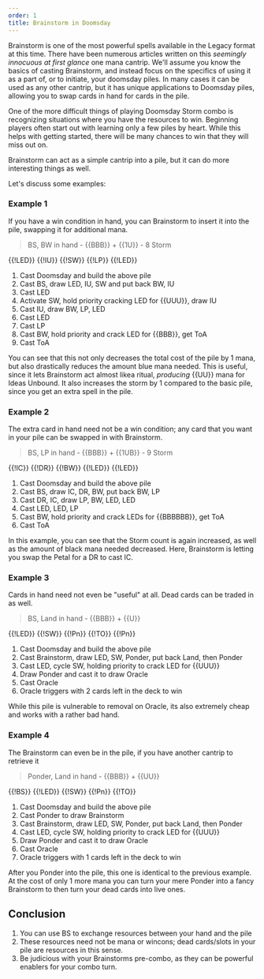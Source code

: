 ```yaml
---
order: 1
title: Brainstorm in Doomsday
---
```


Brainstorm is one of the most powerful spells available in the Legacy format at
this time. There have been numerous articles written on this *seemingly
innocuous at first glance* one mana cantrip. We'll assume you know the basics of casting Brainstorm,
and instead focus on the specifics of using it as a part
of, or to initiate, your doomsday piles. In many cases it can be used as any other
cantrip, but it has unique applications to Doomsday piles, allowing you to swap
cards in hand for cards in the pile.

One of the more difficult things of playing Doomsday Storm combo is recognizing
situations where you have the resources to win. Beginning players often start
out with learning only a few piles by heart. While this helps with getting
started, there will be many chances to win that they will miss out on.

Brainstorm can act as a simple cantrip into a pile, but it can do more interesting things as well.

Let's discuss some examples:

### Example 1

If you have a win condition in hand, you can Brainstorm to insert it into the pile, swapping it for additional mana.

> BS, BW in hand - {{BBB}} + {{1U}} - 8 Storm

<row variant="pile">{{!LED}} {{!IU}} {{!SW}} {{!LP}} {{!LED}}</row>

1. Cast Doomsday and build the above pile
2. Cast BS, draw LED, IU, SW and put back BW, IU
3. Cast LED
4. Activate SW, hold priority cracking LED for {{UUU}}, draw IU
5. Cast IU, draw BW, LP, LED
6. Cast LED
7. Cast LP
8. Cast BW, hold priority and crack LED for {{BBB}}, get ToA
9. Cast ToA

You can see that this not only decreases the total cost of the pile by 1 mana,
but also drastically reduces the amount blue mana needed. This is useful, since
it lets Brainstorm act almost likea ritual, *producing* {{UU}} mana for
Ideas Unbound. It also increases the storm by 1 compared to the basic pile,
since you get an extra spell in the pile.

### Example 2

The extra card in hand need not be a win condition; any card that you want in your pile can be swapped in with Brainstorm.

> BS, LP in hand - {{BBB}} + {{1UB}} - 9 Storm


<row variant="pile">{{!IC}} {{!DR}} {{!BW}} {{!LED}} {{!LED}}</row>

1. Cast Doomsday and build the above pile
2. Cast BS, draw IC, DR, BW, put back BW, LP
3. Cast DR, IC, draw LP, BW, LED, LED
4. Cast LED, LED, LP
5. Cast BW, hold priority and crack LEDs for {{BBBBBB}}, get ToA
6. Cast ToA

In this example, you can see that the Storm count is again increased, as well as
the amount of black mana needed decreased. Here, Brainstorm is letting you swap
the Petal for a DR to cast IC.

### Example 3

Cards in hand need not even be "useful" at all. Dead cards can be traded in as well.

> BS, Land in hand - {{BBB}} + {{U}}

<row variant="pile">{{!LED}} {{!SW}} {{!Pn}} {{!TO}} {{!Pn}}</row>

1. Cast Doomsday and build the above pile
2. Cast Brainstorm, draw LED, SW, Ponder, put back Land, then Ponder
3. Cast LED, cycle SW, holding priority to crack LED for {{UUU}}
4. Draw Ponder and cast it to draw Oracle
5. Cast Oracle
6. Oracle triggers with 2 cards left in the deck to win

While this pile is vulnerable to removal on Oracle, its also extremely cheap and works with a rather bad hand.

### Example 4

The Brainstorm can even be in the pile, if you have another cantrip to retrieve it

> Ponder, Land in hand - {{BBB}} + {{UU}}

<row variant="pile">{{!BS}} {{!LED}} {{!SW}} {{!Pn}} {{!TO}}</row>

1. Cast Doomsday and build the above pile
2. Cast Ponder to draw Brainstorm
2. Cast Brainstorm, draw LED, SW, Ponder, put back Land, then Ponder
3. Cast LED, cycle SW, holding priority to crack LED for {{UUU}}
4. Draw Ponder and cast it to draw Oracle
5. Cast Oracle
6. Oracle triggers with 1 cards left in the deck to win

After you Ponder into the pile, this one is identical to the previous example. At the cost of only 1 more mana you can
turn your mere Ponder into a fancy Brainstorm to then turn your dead cards into live ones.

## Conclusion

1. You can use BS to exchange resources between your hand and the pile
2. These resources need not be mana or wincons; dead cards/slots in your pile are resources in this sense.
3. Be judicious with your Brainstorms pre-combo, as they can be powerful enablers for your combo turn.
